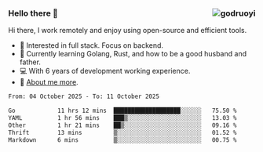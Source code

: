 ### Hello there 👋 <img align="right" src="https://github-readme-stats.vercel.app/api?username=godruoyi&show_icons=true" alt="godruoyi" />

Hi there, I work remotely and enjoy using open-source and efficient tools.

- 🔭 Interested in full stack. Focus on backend.
- 🌱 Currently learning Golang, Rust, and how to be a good husband and father.
- 💻 With 6 years of development working experience.
- 👒 [About me more](https://godruoyi.com/posts/about-godruoyi).



<!--START_SECTION:waka-->

```txt
From: 04 October 2025 - To: 11 October 2025

Go            11 hrs 12 mins  ███████████████████░░░░░░   75.50 %
YAML          1 hr 56 mins    ███▒░░░░░░░░░░░░░░░░░░░░░   13.03 %
Other         1 hr 21 mins    ██▒░░░░░░░░░░░░░░░░░░░░░░   09.16 %
Thrift        13 mins         ▒░░░░░░░░░░░░░░░░░░░░░░░░   01.52 %
Markdown      6 mins          ▒░░░░░░░░░░░░░░░░░░░░░░░░   00.75 %
```

<!--END_SECTION:waka-->
